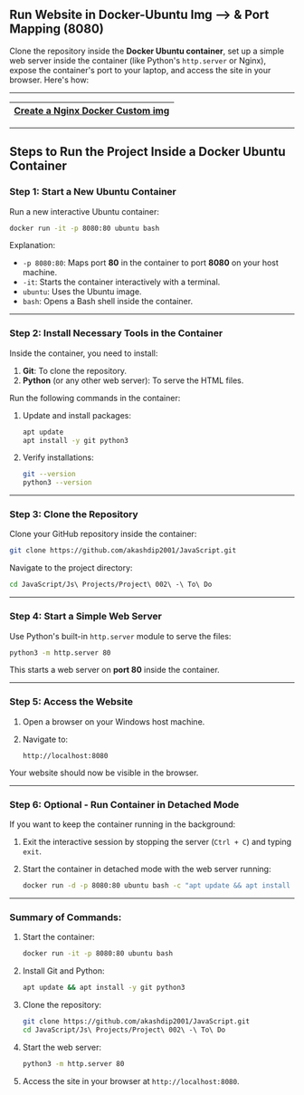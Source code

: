 ## Run Website in Docker-Ubuntu Img --> & Port Mapping (8080)

Clone the repository inside the **Docker Ubuntu container**, set up a simple web server inside the container (like Python's `http.server` or Nginx), expose the container's port to your laptop, and access the site in your browser. Here's how:

---

| [Create a Nginx Docker Custom img](./02%20Docker%20Custom%20Images.md) |
| --- |

---

## **Steps to Run the Project Inside a Docker Ubuntu Container**

### **Step 1: Start a New Ubuntu Container**
Run a new interactive Ubuntu container:

```bash
docker run -it -p 8080:80 ubuntu bash
```

Explanation:
- `-p 8080:80`: Maps port **80** in the container to port **8080** on your host machine.
- `-it`: Starts the container interactively with a terminal.
- `ubuntu`: Uses the Ubuntu image.
- `bash`: Opens a Bash shell inside the container.

---

### **Step 2: Install Necessary Tools in the Container**
Inside the container, you need to install:
1. **Git**: To clone the repository.
2. **Python** (or any other web server): To serve the HTML files.

Run the following commands in the container:

1. Update and install packages:
   ```bash
   apt update
   apt install -y git python3
   ```

2. Verify installations:
   ```bash
   git --version
   python3 --version
   ```

---

### **Step 3: Clone the Repository**
Clone your GitHub repository inside the container:

```bash
git clone https://github.com/akashdip2001/JavaScript.git
```

Navigate to the project directory:

```bash
cd JavaScript/Js\ Projects/Project\ 002\ -\ To\ Do
```

---

### **Step 4: Start a Simple Web Server**
Use Python's built-in `http.server` module to serve the files:

```bash
python3 -m http.server 80
```

This starts a web server on **port 80** inside the container.

---

### **Step 5: Access the Website**
1. Open a browser on your Windows host machine.
2. Navigate to:

   ```
   http://localhost:8080
   ```

Your website should now be visible in the browser.

---

### **Step 6: Optional - Run Container in Detached Mode**
If you want to keep the container running in the background:

1. Exit the interactive session by stopping the server (`Ctrl + C`) and typing `exit`.

2. Start the container in detached mode with the web server running:
   ```bash
   docker run -d -p 8080:80 ubuntu bash -c "apt update && apt install -y git python3 && git clone https://github.com/akashdip2001/JavaScript.git && cd JavaScript/Js\ Projects/Project\ 002\ -\ To\ Do && python3 -m http.server 80"
   ```

---

### **Summary of Commands:**
1. Start the container:
   ```bash
   docker run -it -p 8080:80 ubuntu bash
   ```

2. Install Git and Python:
   ```bash
   apt update && apt install -y git python3
   ```

3. Clone the repository:
   ```bash
   git clone https://github.com/akashdip2001/JavaScript.git
   cd JavaScript/Js\ Projects/Project\ 002\ -\ To\ Do
   ```

4. Start the web server:
   ```bash
   python3 -m http.server 80
   ```

5. Access the site in your browser at `http://localhost:8080`.